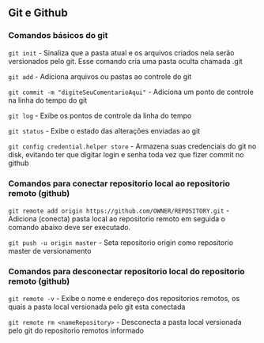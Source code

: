 ## Git e Github 

### Comandos básicos do git
`git init` - Sinaliza que a pasta atual e os arquivos criados nela serão versionados pelo git. Esse comando cria uma pasta oculta chamada .git

`git add` - Adiciona arquivos ou pastas ao controle do git

`git commit -m "digiteSeuComentarioAqui"` - Adiciona um ponto de controle na linha do tempo do git

`git log` - Exibe os pontos de controle da linha do tempo

`git status` - Exibe o estado das alterações enviadas ao git

`git config credential.helper store` - Armazena suas credenciais do git no disk, evitando ter que digitar login e senha toda vez que fizer commit no github


### Comandos para conectar repositorio local ao repositorio remoto (github)

`git remote add origin https://github.com/OWNER/REPOSITORY.git` - Adiciona (conecta) pasta local ao repositorio remoto em seguida o comando abaixo deve ser executado.

`git push -u origin master` - Seta repositorio origin como repositorio master de versionamento

### Comandos para desconectar repositorio local do repositorio remoto (github)
`git remote -v` - Exibe o nome e endereço dos repositorios remotos, os quais a pasta local versionada pelo git esta conectada

`git remote rm <nameRepository>` - Desconecta a pasta local versionada pelo git do repositorio remotos informado
